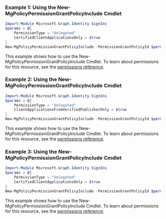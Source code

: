 ### Example 1: Using the New-MgPolicyPermissionGrantPolicyInclude Cmdlet
```powershell
Import-Module Microsoft.Graph.Identity.SignIns
$params = @{
	PermissionType = "delegated"
	CertifiedClientApplicationsOnly = $true
}
New-MgPolicyPermissionGrantPolicyInclude -PermissionGrantPolicyId $permissionGrantPolicyId -BodyParameter $params
```
This example shows how to use the New-MgPolicyPermissionGrantPolicyInclude Cmdlet.
To learn about permissions for this resource, see the [permissions reference](/graph/permissions-reference).
### Example 2: Using the New-MgPolicyPermissionGrantPolicyInclude Cmdlet
```powershell
Import-Module Microsoft.Graph.Identity.SignIns
$params = @{
	PermissionType = "delegated"
	ClientApplicationsFromVerifiedPublisherOnly = $true
}
New-MgPolicyPermissionGrantPolicyInclude -PermissionGrantPolicyId $permissionGrantPolicyId -BodyParameter $params
```
This example shows how to use the New-MgPolicyPermissionGrantPolicyInclude Cmdlet.
To learn about permissions for this resource, see the [permissions reference](/graph/permissions-reference).
### Example 3: Using the New-MgPolicyPermissionGrantPolicyInclude Cmdlet
```powershell
Import-Module Microsoft.Graph.Identity.SignIns
$params = @{
	PermissionType = "delegated"
	CertifiedClientApplicationsOnly = $true
}
New-MgPolicyPermissionGrantPolicyInclude -PermissionGrantPolicyId $permissionGrantPolicyId -BodyParameter $params
```
This example shows how to use the New-MgPolicyPermissionGrantPolicyInclude Cmdlet.
To learn about permissions for this resource, see the [permissions reference](/graph/permissions-reference).
